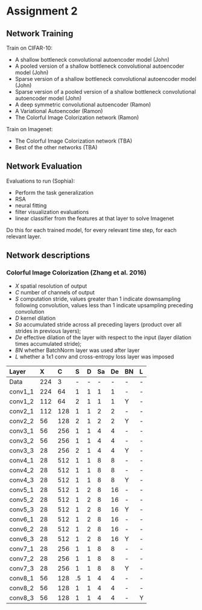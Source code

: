 # Assignment 2

## Network Training

Train on CIFAR-10: 
- A shallow bottleneck convolutional autoencoder model (John)
- A pooled version of a shallow bottleneck convolutional autoencoder model (John)
- Sparse  version of  a shallow bottleneck convolutional autoencoder model (John)
- Sparse version of a pooled version of a shallow bottleneck convolutional autoencoder model (John)
- A deep symmetric convolutional autoencoder (Ramon)
- A Variational Autoencoder (Ramon)
- The Colorful Image Colorization network (Ramon)

Train on Imagenet:
- The Colorful Image Colorization network (TBA)
- Best of the other networks (TBA)


## Network Evaluation

Evaluations to run (Sophia):
- Perform the task generalization
- RSA 
- neural fitting
- filter visualization evaluations
- linear classifier from the features at that layer to solve Imagenet

Do this for each trained model, for every relevant time step, for each relevant layer.


## Network descriptions

### Colorful Image Colorization (Zhang et al. 2016)

- *X* spatial resolution of output 
- *C* number of channels  of  output
- *S* computation  stride,  values  greater  than  1  indicate  downsampling following  convolution,  values less than 1 indicate upsampling preceding convolution
- *D* kernel dilation
- *Sa* accumulated stride across all preceding layers (product over all strides in previous layers);
- *De* effective dilation of the layer with respect to the input (layer dilation times accumulated stride);
- *BN* whether BatchNorm layer was used after layer
- *L* whether a 1x1 conv and cross-entropy loss layer was imposed

| Layer | X | C | S | D | Sa | De | BN | L |
|:------|:--|:--|:--|:--|:---|:---|:---|:--|
| Data  |224|  3| - | - | -  |  - |  - | - |
|conv1_1|224| 64| 1 | 1 | 1  |  1 |  - | - |
|conv1_2|112| 64| 2 | 1 | 1  |  1 |  Y | - |
|conv2_1|112|128| 1 | 1 | 2  |  2 |  - | - |
|conv2_2| 56|128| 2 | 1 | 2  |  2 |  Y | - |
|conv3_1| 56|256| 1 | 1 | 4  |  4 |  - | - |
|conv3_2| 56|256| 1 | 1 | 4  |  4 |  - | - |
|conv3_3| 28|256| 2 | 1 | 4  |  4 |  Y | - |
|conv4_1| 28|512| 1 | 1 | 8  |  8 |  - | - |
|conv4_2| 28|512| 1 | 1 | 8  |  8 |  - | - |
|conv4_3| 28|512| 1 | 1 | 8  |  8 |  Y | - |
|conv5_1| 28|512| 1 | 2 | 8  |  16|  - | - |
|conv5_2| 28|512| 1 | 2 | 8  |  16|  - | - |
|conv5_3| 28|512| 1 | 2 | 8  |  16|  Y | - |
|conv6_1| 28|512| 1 | 2 | 8  |  16|  - | - |
|conv6_2| 28|512| 1 | 2 | 8  |  16|  - | - |
|conv6_3| 28|512| 1 | 2 | 8  |  16|  Y | - |
|conv7_1| 28|256| 1 | 1 | 8  |   8|  - | - |
|conv7_2| 28|256| 1 | 1 | 8  |   8|  - | - |
|conv7_3| 28|256| 1 | 1 | 8  |   8|  Y | - |
|conv8_1| 56|128| .5| 1 | 4  |   4|  - | - |
|conv8_2| 56|128| 1 | 1 | 4  |   4|  - | - |
|conv8_3| 56|128| 1 | 1 | 4  |   4|  - | Y |